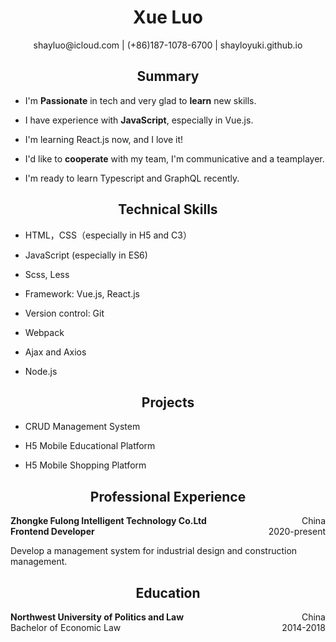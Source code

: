 <center><h1>Xue Luo</h1></center>
<center>shayluo@icloud.com | (+86)187-1078-6700 | shayloyuki.github.io<center>

<center><h2>Summary</h2></center>

- <p align="left">I'm <b>Passionate</b> in tech and very glad to <b>learn</b> new skills.</p>
- <p align="left">I have experience with <b>JavaScript</b>, especially in Vue.js.</p>
- <p align="left">I'm learning React.js now, and I love it!</p>
- <p align="left">I'd like to <b>cooperate</b> with my team, I'm communicative and a teamplayer.</p>
- <p align="left">I'm ready to learn Typescript and GraphQL recently.</p>

<center><h2>Technical Skills</h2></center>

- <p align="left">HTML，CSS（especially in H5 and C3）</p>
- <p align="left">JavaScript (especially in ES6)</p>
- <p align="left">Scss, Less</p>
- <p align="left">Framework: Vue.js, React.js</p>
- <p align="left">Version control: Git</p>
- <p align="left">Webpack</p>
- <p align="left">Ajax and Axios</p>
- <p align="left">Node.js</p>

<center><h2>Projects</h2></center>

- <p align="left">CRUD Management System</p>
- <p align="left">H5 Mobile Educational Platform</p>
- <p align="left">H5 Mobile Shopping Platform</p>


<center><h2>Professional Experience</h2></center>

<div class="company" style="display: flex; justify-content: space-between;">
    <b>Zhongke Fulong Intelligent Technology Co.Ltd</b><br/>
    <span>China</span>
</div>
<div class="date" style="display: flex; justify-content: space-between;">
    <b>Frontend Developer</b><br/>
    <span>2020-present</sapn>
</div>

<p align="left">Develop a  management system for industrial design and construction management. </p>

<center><h2>Education</h2></center>

<div class="company" style="display: flex; justify-content: space-between;">
    <b>Northwest University of Politics and Law</b><br/>
    <span>China</span>
</div>
<div class="date" style="display: flex; justify-content: space-between;">
    <span>Bachelor of Economic Law</span><br/>
    <span>2014-2018</sapn>
</div>

